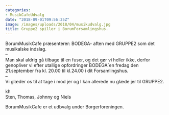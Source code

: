 ```yaml
---
categories:
- MusikCafeUdvalg
date: "2018-09-01T09:56:35Z"
image: /images/uploads/2018/04/musikudvalg.jpg
title: Gruppe2 spiller i BorumForsamlingshus.
---
```


  
BorumMusikCafe præsenterer: BODEGA- aften med GRUPPE2 som det musikalske indslag.  
–  
Man skal aldrig gå tilbage til en fuser, og det gør vi heller ikke, derfor genopliver vi efter utallige opfordringer BODEGA´en fredag den 21.september fra kl. 20.00 til kl.24.00 i dit Forsamlingshus.  
–  
Vi glæder os til at tage i mod jer og I kan allerede nu glæde jer til GRUPPE2.

kh  
Sten, Thomas, Johnny og Niels

BorumMusikCafe er et udbvalg under Borgerforeningen.